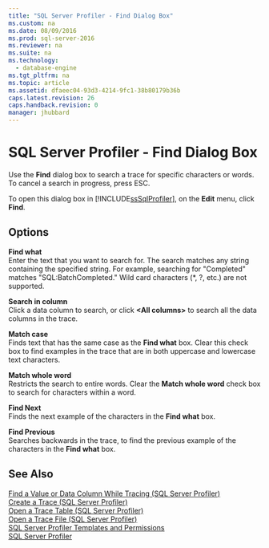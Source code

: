```yaml
---
title: "SQL Server Profiler - Find Dialog Box"
ms.custom: na
ms.date: 08/09/2016
ms.prod: sql-server-2016
ms.reviewer: na
ms.suite: na
ms.technology: 
  - database-engine
ms.tgt_pltfrm: na
ms.topic: article
ms.assetid: dfaeec04-93d3-4214-9fc1-38b80179b36b
caps.latest.revision: 26
caps.handback.revision: 0
manager: jhubbard
---
```

# SQL Server Profiler - Find Dialog Box
Use the **Find** dialog box to search a trace for specific characters or words. To cancel a search in progress, press ESC.  
  
 To open this dialog box in [!INCLUDE[ssSqlProfiler](../../Topics/TopicNameContainA/tokens/ssSqlProfiler_md.md)], on the **Edit** menu, click **Find**.  
  
## Options  
 **Find what**  
 Enter the text that you want to search for. The search matches any string containing the specified string. For example, searching for "Completed" matches "SQL:BatchCompleted." Wild card characters (*, ?, etc.) are not supported.  
  
 **Search in column**  
 Click a data column to search, or click **<All columns\>** to search all the data columns in the trace.  
  
 **Match case**  
 Finds text that has the same case as the **Find what** box. Clear this check box to find examples in the trace that are in both uppercase and lowercase text characters.  
  
 **Match whole word**  
 Restricts the search to entire words. Clear the **Match whole word** check box to search for characters within a word.  
  
 **Find Next**  
 Finds the next example of the characters in the **Find what** box.  
  
 **Find Previous**  
 Searches backwards in the trace, to find the previous example of the characters in the **Find what** box.  
  
## See Also  
 [Find a Value or Data Column While Tracing (SQL Server Profiler)](../../Topics/TopicNameContainA/Find-a-Value-or-Data-Column-While-Tracing--SQL-Server-Profiler-.md)   
 [Create a Trace (SQL Server Profiler)](../../Topics/TopicNameContainA/Create-a-Trace--SQL-Server-Profiler-.md)   
 [Open a Trace Table (SQL Server Profiler)](../../Topics/TopicNameContainA/Open-a-Trace-Table--SQL-Server-Profiler-.md)   
 [Open a Trace File (SQL Server Profiler)](../../Topics/TopicNameContainA/Open-a-Trace-File--SQL-Server-Profiler-.md)   
 [SQL Server Profiler Templates and Permissions](../../Topics/TopicNameNotContainA/SQL-Server-Profiler-Templates-and-Permissions.md)   
 [SQL Server Profiler](../../Topics/TopicNameNotContainA/SQL-Server-Profiler.md)
